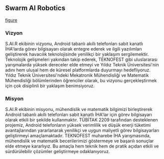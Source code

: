 ## Swarm AI Robotics
[figure](http://www.itsqv.com/QVM/images/thumb/d/df/MT4M1.JPG/700px-MT4M1.JPG)

### Vizyon
S.AI.R ekibinin vizyonu, Android tabanlı akıllı telefonları sabit kanatlı İHA'larda görev bilgisayarı olarak entegre ederek ve ilgili yazılımları geliştirerek havacılık teknolojisinde yenilikçi bir yaklaşım sergilemektir. Teknolojik gelişmeleri yakından takip ederek, TEKNOFEST gibi uluslararası yarışmalarda yüksek dereceler elde etmeyi ve Yıldız Teknik Üniversitesi'nin adını hem ulusal hem de küresel platformlarda duyurmayı hedefliyoruz. Yıldız Teknik Üniversitesi'ndeki Mekatronik Mühendisliği ve Matematik Mühendisliği bölümlerinden öğrenciler olarak, bu vizyonu gerçekleştirmek için çok disiplinli bir yaklaşım benimsiyoruz.

### Misyon
S.AI.R ekibinin misyonu, mühendislik ve matematik bilgimizi birleştirerek Android tabanlı akıllı telefonları sabit kanatlı İHA'lar için görev bilgisayarı olarak etkili bir şekilde kullanmaktır. TÜBİTAK 2209 tarafından desteklenen projemiz, Android telefonların yüksek verimlilik ve düşük enerji tüketimi avantajlarından yararlanarak yenilikçi ve uygun maliyetli görev bilgisayarları geliştirmeyi amaçlamaktadır. TEKNOFEST muharebe İHA yarışmasında, mühendislik ve matematik becerilerimizi göstermeye ve başarılı sonuçlar elde etmeye kararlıyız. Bu amaçla hem teknik hem de pratik açıdan etkili ve sürdürülebilir çözümler geliştirmeye odaklanıyoruz.
